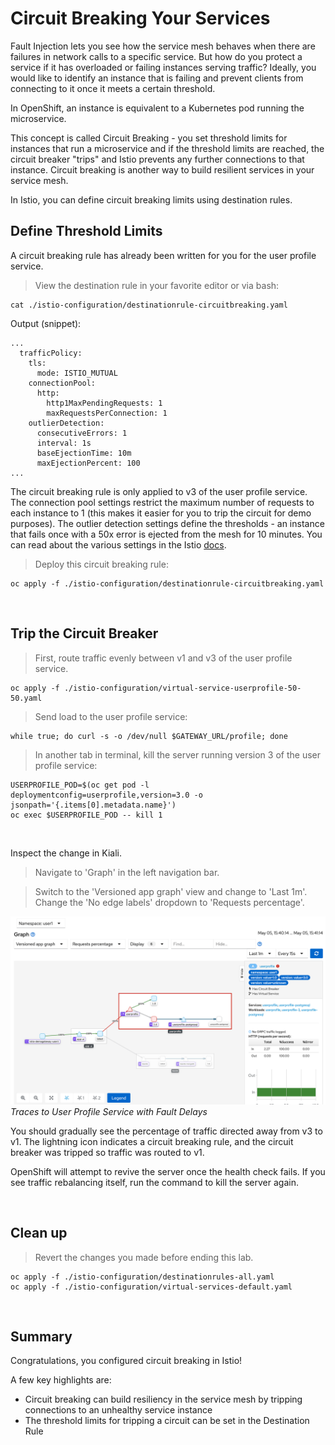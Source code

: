 # Circuit Breaking Your Services

Fault Injection lets you see how the service mesh behaves when there are failures in network calls to a specific service.  But how do you protect a service if it has overloaded or failing instances serving traffic?  Ideally, you would like to identify an instance that is failing and prevent clients from connecting to it once it meets a certain threshold.

In OpenShift, an instance is equivalent to a Kubernetes pod running the microservice.

This concept is called Circuit Breaking - you set threshold limits for instances that run a microservice and if the threshold limits are reached, the circuit breaker "trips" and Istio prevents any further connections to that instance.  Circuit breaking is another way to build resilient services in your service mesh.

In Istio, you can define circuit breaking limits using destination rules.

## Define Threshold Limits

A circuit breaking rule has already been written for you for the user profile service.

<blockquote>
<i class="fa fa-terminal"></i>
View the destination rule in your favorite editor or via bash:
</blockquote>

```execute
cat ./istio-configuration/destinationrule-circuitbreaking.yaml
```

Output (snippet):
```
...
  trafficPolicy:
    tls:
      mode: ISTIO_MUTUAL
    connectionPool:
      http:
        http1MaxPendingRequests: 1
        maxRequestsPerConnection: 1
    outlierDetection:
      consecutiveErrors: 1
      interval: 1s
      baseEjectionTime: 10m
      maxEjectionPercent: 100
...
```

The circuit breaking rule is only applied to v3 of the user profile service.  The connection pool settings restrict the maximum number of requests to each instance to 1 (this makes it easier for you to trip the circuit for demo purposes).  The outlier detection settings define the thresholds - an instance that fails once with a 50x error is ejected from the mesh for 10 minutes.  You can read about the various settings in the Istio [docs][1].

<blockquote>
<i class="fa fa-terminal"></i>
Deploy this circuit breaking rule:
</blockquote>

```execute
oc apply -f ./istio-configuration/destinationrule-circuitbreaking.yaml
```

<br>

## Trip the Circuit Breaker

<blockquote>
<i class="fa fa-terminal"></i>
First, route traffic evenly between v1 and v3 of the user profile service.
</blockquote>

```execute
oc apply -f ./istio-configuration/virtual-service-userprofile-50-50.yaml
```

<blockquote>
<i class="fa fa-terminal"></i>
Send load to the user profile service:
</blockquote>

```execute
while true; do curl -s -o /dev/null $GATEWAY_URL/profile; done
```

<blockquote>
<i class="fa fa-terminal"></i>
In another tab in terminal, kill the server running version 3 of the user profile service:
</blockquote>

```execute-2
USERPROFILE_POD=$(oc get pod -l deploymentconfig=userprofile,version=3.0 -o jsonpath='{.items[0].metadata.name}')
oc exec $USERPROFILE_POD -- kill 1
```

<br>

Inspect the change in Kiali.  
<blockquote>
<i class="fa fa-desktop"></i>
Navigate to 'Graph' in the left navigation bar.
</blockquote>

<blockquote>
<i class="fa fa-desktop"></i>
Switch to the 'Versioned app graph' view and change to 'Last 1m'.  Change the 'No edge labels' dropdown to 'Requests percentage'.  
</blockquote>

<img src="images/kiali-circuitbreaking.png" width="1024"><br/>
*Traces to User Profile Service with Fault Delays*

You should gradually see the percentage of traffic directed away from v3 to v1.  The lightning icon indicates a circuit breaking rule, and the circuit breaker was tripped so traffic was routed to v1.

OpenShift will attempt to revive the server once the health check fails.  If you see traffic rebalancing itself, run the command to kill the server again.

<br>

## Clean up

<blockquote>
<i class="fa fa-terminal"></i>
Revert the changes you made before ending this lab.
</blockquote>

```execute
oc apply -f ./istio-configuration/destinationrules-all.yaml
oc apply -f ./istio-configuration/virtual-services-default.yaml
```

<br>

## Summary

Congratulations, you configured circuit breaking in Istio!

A few key highlights are:

* Circuit breaking can build resiliency in the service mesh by tripping connections to an unhealthy service instance
* The threshold limits for tripping a circuit can be set in the Destination Rule

[1]: https://istio.io/docs/reference/config/networking/destination-rule/#OutlierDetection
